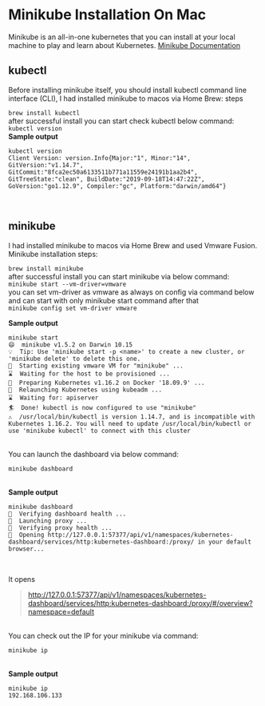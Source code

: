 # Minikube Installation On Mac

Minikube is an all-in-one kubernetes that you can install at your local machine to play and learn about Kubernetes. 
[Minikube Documentation](https://kubernetes.io/docs/tasks/tools/install-minikube/)
<br />
## kubectl
Before installing minikube itself, you should install kubectl command line interface (CLI), I had installed minikube to macos via Home Brew: steps<br />

`brew install kubectl`
<br />
after successful install you can start check kubectl below command:<br />
`kubectl version`
<br />
<b>Sample output</b>
```
kubectl version
Client Version: version.Info{Major:"1", Minor:"14", GitVersion:"v1.14.7", GitCommit:"8fca2ec50a6133511b771a11559e24191b1aa2b4", GitTreeState:"clean", BuildDate:"2019-09-18T14:47:22Z", GoVersion:"go1.12.9", Compiler:"gc", Platform:"darwin/amd64"}
```
<br />

## minikube

I had installed minikube to macos via Home Brew and used Vmware Fusion. Minikube installation steps: <br />

`brew install minikube`
<br />
after successful install you can start minikube via below command:<br />
`minikube start --vm-driver=vmware`
<br />
you can set vm-driver as vmware as always on config via command below and can start with only minikube start command after that<br />
`minikube config set vm-driver vmware`
<br />

<b>Sample output</b>

```
minikube start
😄  minikube v1.5.2 on Darwin 10.15
💡  Tip: Use 'minikube start -p <name>' to create a new cluster, or 'minikube delete' to delete this one.
🔄  Starting existing vmware VM for "minikube" ...
⌛  Waiting for the host to be provisioned ...
🐳  Preparing Kubernetes v1.16.2 on Docker '18.09.9' ...
🔄  Relaunching Kubernetes using kubeadm ... 
⌛  Waiting for: apiserver
🏄  Done! kubectl is now configured to use "minikube"
⚠️  /usr/local/bin/kubectl is version 1.14.7, and is incompatible with Kubernetes 1.16.2. You will need to update /usr/local/bin/kubectl or use 'minikube kubectl' to connect with this cluster
```
<br />
You can launch the dashboard via below command:

`minikube dashboard`

<br />
<b>Sample output</b>

```
minikube dashboard
🤔  Verifying dashboard health ...
🚀  Launching proxy ...
🤔  Verifying proxy health ...
🎉  Opening http://127.0.0.1:57377/api/v1/namespaces/kubernetes-dashboard/services/http:kubernetes-dashboard:/proxy/ in your default browser...
```
<br />

It opens <br />
> http://127.0.0.1:57377/api/v1/namespaces/kubernetes-dashboard/services/http:kubernetes-dashboard:/proxy/#/overview?namespace=default

<br />
You can check out the IP for your minikube via command: <br />

`minikube ip`

<br />
<b>Sample output</b>

```
minikube ip
192.168.106.133
```
